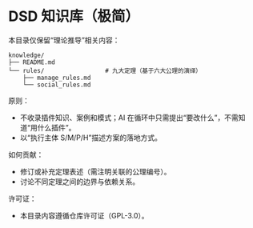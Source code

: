 # DSD 知识库（极简）

本目录仅保留“理论推导”相关内容：

```
knowledge/
├── README.md
└── rules/                 # 九大定理（基于六大公理的演绎）
    ├── manage_rules.md
    └── social_rules.md
```

原则：
- 不收录插件知识、案例和模式；AI 在循环中只需提出“要改什么”，不需知道“用什么插件”。
- 以“执行主体 S/M/P/H”描述方案的落地方式。

如何贡献：
- 修订或补充定理表述（需注明关联的公理编号）。
- 讨论不同定理之间的边界与依赖关系。

许可证：
- 本目录内容遵循仓库许可证（GPL-3.0）。
